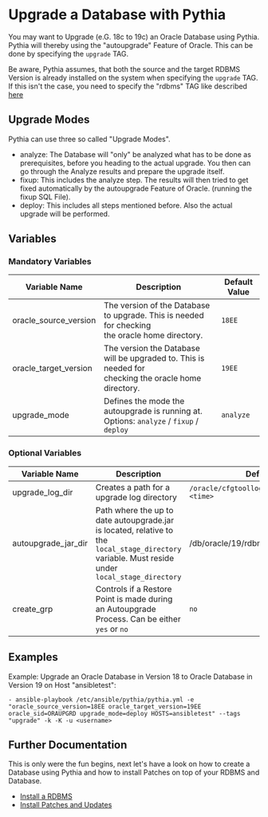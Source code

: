 # Upgrade a Database with Pythia

You may want to Upgrade (e.G. 18c to 19c) an Oracle Database using Pythia. Pythia will thereby using the "autoupgrade" Feature of Oracle. This can be done by specifying the `upgrade` TAG.

Be aware, Pythia assumes, that both the source and the target RDBMS Version is already installed on the system when specifying the `upgrade` TAG. If this isn't the case, you need to specify the "rdbms" TAG like described [here](https://github.com/thedatabaseme/pythia/blob/master/docs/02_INSTALL_RDBMS.md)

## Upgrade Modes

Pythia can use three so called "Upgrade Modes". 

  - analyze: The Database will "only" be analyzed what has to be done as prerequisites, before you heading to the actual upgrade. You then can go through the Analyze results and prepare the upgrade itself.
  - fixup: This includes the analyze step. The results will then tried to get fixed automatically by the autoupgrade Feature of Oracle. (running the fixup SQL File).
  - deploy: This includes all steps mentioned before. Also the actual upgrade will be performed.
## Variables

### Mandatory Variables


| Variable Name | Description              | Default Value |
|---------------|--------------------------|---------------|
|oracle_source_version|The version of the Database to upgrade. This is needed for checking <br>the oracle home directory.|`18EE`|
|oracle_target_version|The version the Database will be upgraded to. This is needed for <br>checking the oracle home directory.|`19EE`|
|upgrade_mode|Defines the mode the autoupgrade is running at. Options: `analyze` / `fixup` / `deploy`|`analyze`|

### Optional Variables


| Variable Name | Description              | Default Value |
|---------------|--------------------------|---------------|
|upgrade_log_dir|Creates a path for a upgrade log directory|`/oracle/cfgtoollogs/autoupgrade/<date><time>`|
|autoupgrade_jar_dir|Path where the up to date autoupgrade.jar is located, relative to the <br>`local_stage_directory` variable. Must reside under `local_stage_directory`|/db/oracle/19/rdbms/linux/x86_64/upgrade|
|create_grp|Controls if a Restore Point is made during an Autoupgrade Process. Can be either `yes` or `no`|`no`|

## Examples

Example: Upgrade an Oracle Database in Version 18 to Oracle Database in Version 19 on Host "ansibletest":

    - ansible-playbook /etc/ansible/pythia/pythia.yml -e "oracle_source_version=18EE oracle_target_version=19EE oracle_sid=ORAUPGRD upgrade_mode=deploy HOSTS=ansibletest" --tags "upgrade" -k -K -u <username>

## Further Documentation

This is only were the fun begins, next let's have a look on how to create a Database using Pythia and how to install Patches on top of your RDBMS and Database.

  - [Install a RDBMS](https://github.com/thedatabaseme/pythia/blob/master/docs/02_INSTALL_RDBMS.md)
  - [Install Patches and Updates](https://github.com/thedatabaseme/pythia/blob/master/docs/04_INSTALL_PATCH.md)